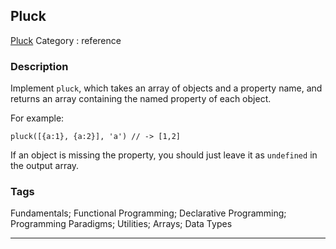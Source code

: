 ## Pluck
[Pluck](https://www.codewars.com/kata/pluck)
Category : reference

### Description
Implement `pluck`, which takes an array of objects and a property name, and returns an array containing the named property of each object.

For example:

    pluck([{a:1}, {a:2}], 'a') // -> [1,2]

If an object is missing the property, you should just leave it as `undefined` in the output array.

### Tags
Fundamentals; Functional Programming; Declarative Programming; Programming Paradigms; Utilities; Arrays; Data Types

- - -
